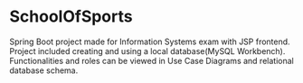 # SchoolOfSports
Spring Boot project made for Information Systems exam with JSP frontend.
Project included creating and using a local database(MySQL Workbench). 
Functionalities and roles can be viewed in Use Case Diagrams and relational database schema.
